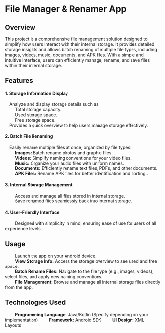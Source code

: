 <html>
  
  <body>
    <h1>File Manager & Renamer App</h1>
    <h2>Overview</h2>
    <p>This project is a comprehensive file management solution designed to simplify how users interact with their internal storage. It provides detailed storage insights and allows batch renaming of multiple file types, including images, videos, music, documents, and APK files. With a simple and intuitive interface, users can efficiently manage, rename, and save files within their internal storage.
  </p> 

  <h2>Features</h2>
  
  <h4>1. Storage Information Display</h4>
  
  <p>    &emsp;Analyze and display storage details such as:<br>
        &emsp; &emsp;Total storage capacity.<br>
        &emsp; &emsp;Used storage space.<br>
        &emsp; &emsp;Free storage space.<br>
      &emsp;Provides a quick overview to help users manage storage effectively.</p>
        
  <h4>2. Batch File Renaming</h4>
  
  <p> &emsp;Easily rename multiple files at once, organized by file types:<br>
     &emsp; &emsp;<b>Images:</b> Batch rename photos and graphic files.<br>
     &emsp; &emsp;<b>Videos:</b> Simplify naming conventions for your video files.<br>
     &emsp; &emsp;<b>Music:</b> Organize your audio files with uniform names.<br>
     &emsp; &emsp;<b>Documents:</b> Efficiently rename text files, PDFs, and other documents.<br>
     &emsp; &emsp;<b>APK Files:</b> Rename APK files for better identification and sorting..</p>


  <h4>3. Internal Storage Management</h4>
  
  <p>&emsp; &emsp;Access and manage all files stored in internal storage.<br>
   &emsp; &emsp;Save renamed files seamlessly back into internal storage. </p>  

  <h4>4. User-Friendly Interface</h4>
    
  <p>&emsp; &emsp;Designed with simplicity in mind, ensuring ease of use for users of all experience levels.</p>


  <h2>Usage</h2>

   <p>&emsp; &emsp;Launch the app on your Android device.<br>
      &emsp; &emsp;<b>View Storage Info:</b> Access the storage overview to see used and free space.<br>
      &emsp; &emsp;<b>Batch Rename Files:</b> Navigate to the file type (e.g., images, videos), select files, and apply new naming conventions.<br>
      &emsp; &emsp;<b>File Management:</b> Browse and manage all internal storage files directly from the app.</p>


  <h2>Technologies Used</h2>

  <p>&emsp; &emsp;<b>Programming Language:</b> Java/Kotlin (Specify depending on your implementation)
     &emsp; &emsp;<b>Framework:</b> Android SDK
     &emsp; &emsp;<b>UI Design:</b> XML Layouts</p>
  </body>
</html>




